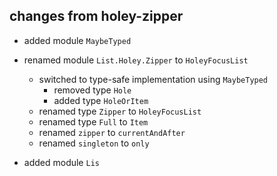 ## changes from holey-zipper

- added module `MaybeTyped`

- renamed module `List.Holey.Zipper` to `HoleyFocusList`
    - switched to type-safe implementation using `MaybeTyped`
        - removed type `Hole`
        - added type `HoleOrItem`
    - renamed type `Zipper` to `HoleyFocusList`
    - renamed type `Full` to `Item`
    - renamed `zipper` to `currentAndAfter`
    - renamed `singleton` to `only`

- added module `Lis`
